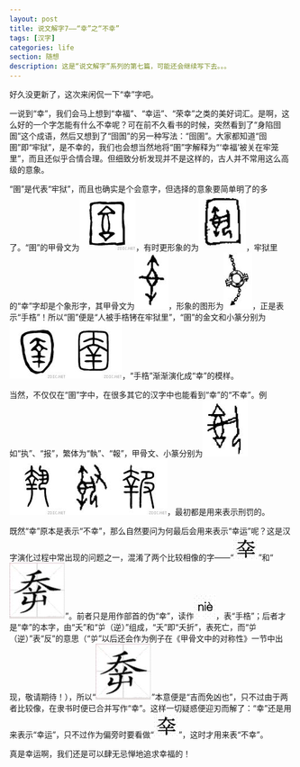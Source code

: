 ```yaml
---
layout: post
title: 说文解字7——“幸”之“不幸” 
tags: [汉字]
categories: life
section: 随想
description: 这是“说文解字”系列的第七篇，可能还会继续写下去。。。
---
```

好久没更新了，这次来闲侃一下“幸”字吧。
 
一说到“幸”，我们会马上想到“幸福”、“幸运”、“荣幸”之类的美好词汇。是啊，这么好的一个字怎能有什么不幸呢？可在前不久看书的时候，突然看到了“身陷囹圄”这个成语，然后又想到了“囹圄”的另一种写法：“囹圉”。大家都知道“囹圉”即“牢狱”，是不幸的，我们也会想当然地将“圉”字解释为“‘幸福’被关在牢笼里”，而且还似乎合情合理。但细致分析发现并不是这样的，古人并不常用这么高级的意象。
 
“圉”是代表“牢狱”，而且也确实是个会意字，但选择的意象要简单明了的多了。“圉”的甲骨文为<span><img id="hanzi" src="/files/images/hanzi/7.jpg"></span>，有时更形象的为<span><img id="hanzi" src="/files/images/hanzi/4.jpg"></span>，牢狱里的“幸”字却是个象形字，其甲骨文为<span><img id="hanzi" src="/files/images/hanzi/1.jpg"></span>，形象的图形为<span><img id="hanzi" src="/files/images/hanzi/70.jpg"></span>，正是表示“手梏”！所以“圉”便是“人被手梏铐在牢狱里”，“圉”的金文和小篆分别为<span><img id="hanzi" src="/files/images/hanzi/9.jpg"></span><span><img id="hanzi" src="/files/images/hanzi/6.jpg"></span>，“手梏”渐渐演化成“幸”的模样。
 
当然，不仅仅在“圉”字中，在很多其它的汉字中也能看到“幸”的“不幸”。例如“执”、“报”，繁体为“執”、“報”，甲骨文、小篆分别为<span><img id="hanzi" src="/files/images/hanzi/2.jpg"></span><span><img id="hanzi" src="/files/images/hanzi/3.jpg"></span><span><img id="hanzi" src="/files/images/hanzi/81.jpg"></span><span><img id="hanzi" src="/files/images/hanzi/5.jpg"></span>，最初都是用来表示刑罚的。
 
既然“幸”原本是表示“不幸”，那么自然要问为何最后会用来表示“幸运”呢？这是汉字演化过程中常出现的问题之一，混淆了两个比较相像的字——“<span><img id="hanzi" src="/files/images/hanzi/49.jpg"></span>”和“<span><img id="hanzi" src="/files/images/hanzi/59.jpg"></span>”。前者只是用作部首的伪“幸”，读作<span><img id="hanzi" src="/files/images/hanzi/8.jpg"></span>，表“手梏”；后者才是“幸”的本字，由“夭”和“屰（逆）”组成，“夭”即“夭折”，表死亡，而“屰（逆）”表“反”的意思（“屰”以后还会作为例子在《甲骨文中的对称性》一节中出现，敬请期待！），所以“<span><img id="hanzi" src="/files/images/hanzi/59.jpg"></span>”本意便是“吉而免凶也”，只不过由于两者比较像，在隶书时便已合并写作“幸”。这样一切疑惑便迎刃而解了：“幸”还是用来表示“幸运”，只不过作为偏旁时要看做“<span><img id="hanzi" src="/files/images/hanzi/49.jpg"></span>”，这时才用来表“不幸”。
 
真是幸运啊，我们还是可以肆无忌惮地追求幸福的！